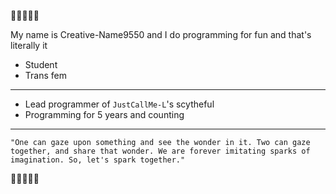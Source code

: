 🩵🩷🤍🩷🩵

My name is Creative-Name9550 and I do programming for fun and that's literally it

- Student
- Trans fem

--- 

- Lead programmer of `JustCallMe-L`'s scytheful
- Programming for 5 years and counting

--- 

```
"One can gaze upon something and see the wonder in it. Two can gaze together, and share that wonder. We are forever imitating sparks of imagination. So, let's spark together."
```

🩵🩷🤍🩷🩵
